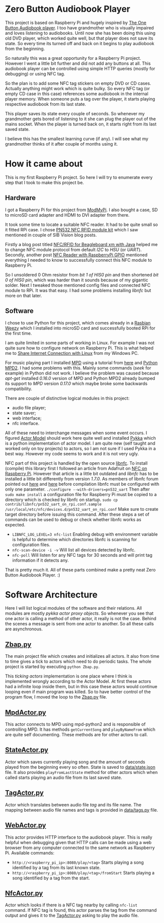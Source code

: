 Zero Button Audiobook Player
============================
This project is based on Raspberry Pi and hugely inspired by [The One Button Audiobook player]. I too have grandmother who is visually impaired and loves listening to audiobooks. Until now she has been doing this using old DVD player, which worked quite well, but that player does not save its state. So every time its turned off and back on it begins to play audiobook from the beginning.

So naturally this was a great opportunity for a Raspberry Pi project. However I went a little bit further and did not add any buttons at all. This audiobook player can be controlled using simple HTTP queries (mostly for debugging) or using NFC tag.

So the plan is to add some NFC tag stickers on empty DVD or CD cases. Actually anything might work which is quite bulky. So every NFC tag (or empty CD case in this case) references some audiobook in the internal player memory. When someone puts a tag over the player, it starts playing respective audiobook from its last state.

This player saves its state every couple of seconds. So whenever my grandmother gets bored of listening to it she can plug the player out of the mains socket. When the player is turned back on, it starts right from its last saved state.

I believe this has the smallest learning curve (if any). I will see what my grandmother thinks of it after couple of months using it.

How it came about
=================
This is my first Raspberry Pi project. So here I will try to enumerate every step that I took to make this project be.

Hardware
--------
I got a Raspberry Pi for this project from [ModMyPi]. I also bought a case, SD to microSD card adapter and HDMI to DVI adapter from there.

It took some time to locate a suitable NFC reader. It had to be quite small so it fitted RPi case. I chose [PN532 NFC RFID module kit] which I saw mentioned in couple of SIB Vision blog posts.

Firstly a blog post titled [NFC/RFID for Beagleboard xm with Java] helped me to change NFC module protocol from default _I2C_ to _HSU_ (or _UART_). Secondly, another post [NFC Reader with RaspberryPi GPIO] mentioned everything I needed to know to successfully connect this NFC module to Raspberry Pi.

So I unsoldered 0 Ohm resistor from _bit 1 of HIS0 pin_ and then shortened _bit 0 of HIS0 pin_, which was harder than it sounds because of my gigantic solder. Next I tweaked those mentioned config files and connected NFC module to RPi. It was that easy. I had some problems installing _libnfc_ but more on that later.

Software
--------
I chose to use Python for this project, which comes already in a [Rasbian Weezy] which I installed into microSD card and successfully booted RPi for the first time.

I am quite limited in some parts of working in Linux. For example I was not quite sure how to configure network on Raspberry Pi. This is what helped me to [Share Internet Connection with Linux] from my Windows PC.

For music playing part I installed [MPD] using a tutorial from [here][Installing MPD] and [Python MPD2]. I had some problems with this. Mainly some commands (_seek_ for example) in Python did not work. I believe the problem was caused because _apt-get_ installed _0.16.0_ version of MPD and Python MPD2 already bumped its support to _MPD_ version _0.17.0_ which maybe broke some backwards compatibility.

There are couple of distinctive logical modules in this project:

* audio file player;
* state saver;
* web interface;
* nfc interface.

All of these need to interchange messages when some event occurs. I figured [Actor Model] should work here quite well and installed [Pykka] which is a python implementation of actor model. I am quite new (self taught and worked only on toy projects) to actors, so I am not sure if I used Pykka in a best way. However my code seems to work and it is not very ugly.

NFC part of this project is handled by the open source [libnfc]. To install (compile) this library first I followed an article from Adafruit on [NFC on Raspberry Pi]. However that article is a little bit outdated and _libnfc_ has to be installed a little bit differently from version _1.7.0_. As members of libnfc forum pointed out [here][libnfc forum post] and [here][libnfc forum post #2] before compilation libnfc must be configured with only one parameter. ```./configure --with-drivers=pn532_uart``` Then after ```sudo make install``` a configuration file for Raspberry Pi must be copied to a directory which is checked by libnfc on startup. ```sudo cp contrib/libnfc/pn532_uart_on_rpi.conf.sample /usr/local/etc/nfc/devices.d/pn532_uart_on_rpi.conf``` Make sure to create target directory before issuing this command. After these steps a set of commands can be used to debug or check whether libnfc works as expected.

* ```LIBNFC_LOG_LEVEL=3 nfc-list``` Enabling debug with environment variable is helpful to determine which directories libnfc is scanning for configuration files.
* ```nfc-scan-device -i -v``` Will list all devices detected by libnfc.
* ```nfc-poll``` Will listen for any NFC tags for 30 seconds and will print tag information if it detects any.

That is pretty much it. All of these parts combined make a pretty neat Zero Button Audiobook Player. :)

Software Architecture
=====================
Here I will list logical modules of the software and their relations. All modules are mostly _pykka actor proxy objects_. So whenever you see that one actor is calling a method of other actor, it really is not the case. Behind the scenes a message is sent from one actor to another. So all these calls are asynchronous.

[Zbap.py](Zbap.py)
------------------
The main project file which creates and initializes all actors. It also from time to time gives a tick to actors which need to do periodic tasks. The whole project is started by executing ```python Zbap.py```.

This _ticking actors_ implementation is one place where I think is implemented wrongly according to the Actor Model. At first these actors had a infinite loop inside them, but in this case these actors would continue looping even if main program was killed. So to have better control of the program flow, I moved the loop to the [Zbap.py](Zbap.py) file.

[MpdActor.py](MpdActor.py)
--------------------------
This actor connects to MPD using mpd-python2 and is responsible of controlling MPD. It has methods ```getCurrentSong``` and ```playByNameFrom``` which are quite self documenting. These methods are for other actors to call.

[StateActor.py](StateActor.py)
------------------------------
Actor which saves currently playing song and the amount of seconds played from the beginning every so often. State is saved to [data/state.json](data/state.json) file. It also provides ```playFromLastState``` method for other actors which when called starts playing an audio file from its last saved state.

[TagActor.py](TagActor.py)
--------------------------
Actor which translates between audio file _tag_ and its file name. The mapping between audio file names and tags is provided in [data/tags.py](data/tags.py) file.

[WebActor.py](WebActor.py)
--------------------------
This actor provides HTTP interface to the audiobook player. This is really helpful when debugging given that HTTP calls can be made using a web browser from any computer connected to the same network as Raspberry Pi. Available commands:

* ```http://<raspberry_pi_ip>:8080/play/<tag>``` Starts playing a song identified by a tag from its last known state.
* ```http://<raspberry_pi_ip>:8080/play/<tag>/fromStart``` Starts playing a song identified by a tag from the start.

[NfcActor.py](NfcActor.py)
--------------------------
Actor which looks if there is a NFC tag nearby by calling ```nfc-list``` command. If NFC tag is found, this actor parses the tag from the command output and gives it to the [TagActor.py](TagActor.py) asking to play the audio file.

[The One Button Audiobook player]: http://blogs.fsfe.org/clemens/2012/10/30/the-one-button-audiobook-player/
[ModMyPi]: https://www.modmypi.com/
[PN532 NFC RFID module kit]: http://www.elechouse.com/elechouse/index.php?main_page=product_info&cPath=90_93&products_id=2205
[NFC/RFID for Beagleboard xm with Java]: http://blog.sibvisions.com/2012/11/26/nfcrfid-for-beagleboard-xm-with-java/
[NFC Reader with RaspberryPi GPIO]: http://blog.sibvisions.com/2013/01/04/nfc-reader-with-raspberrypi-gpio/
[Rasbian Weezy]: http://www.raspberrypi.org/downloads
[Share Internet Connection with Linux]: http://blog.creativeitp.com/posts-and-articles/windows/share-windows-internet-connection-with-linux/comment-page-1/
[MPD]: http://mpd.wikia.com/wiki/Music_Player_Daemon_Wiki
[Installing MPD]: http://crunchbang.org/forums/viewtopic.php?id=4686
[Python MPD2]: https://github.com/Mic92/python-mpd2
[Actor Model]: http://en.wikipedia.org/wiki/Actor_model
[Pykka]: https://github.com/jodal/pykka
[libnfc]: https://code.google.com/p/libnfc/
[NFC on Raspberry Pi]: http://learn.adafruit.com/adafruit-nfc-rfid-on-raspberry-pi/overview
[libnfc forum post]: http://www.libnfc.org/community/topic/924/no-nfc-device-when-using-libnfc-170-rc5-on-raspberry-pi/
[libnfc forum post #2]: http://www.libnfc.org/community/topic/913/no-nfc-device-found-with-libnfc170rc4-on-raspberry-pi/